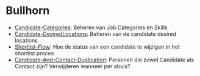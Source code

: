 Bullhorn
========

- [Candidate-Categories](Candidate-Categories.md): Beheren van Job Categories en Skills
- [Candidate-DesiredLocations](Candidate-DesiredLocations.md): Beheren van de candidate desired locations
- [Shortlist-Flow](Shortlist-Flow.md): Hoe de status van een candidate te wijzigen in het shortlist proces
- [Candidate-And-Contact-Duplication](Candidate-And-Contact-Duplication.md): Personen die zowel Candidate als Contact zijn? Verwijderen wanneer per abuis?

